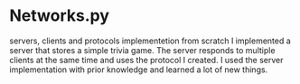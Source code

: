 # Networks.py
servers, clients and protocols implementetion from scratch
I implemented a server that stores a simple trivia game.
The server responds to multiple clients at the same time and uses the protocol I created.
I used the server implementation with prior knowledge and learned a lot of new things.
